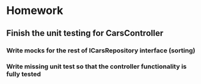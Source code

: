 # Homework

## Finish the unit testing for CarsController

### Write mocks for the rest of ICarsRepository interface (sorting) 
### Write missing unit test so that the controller functionality is fully tested
